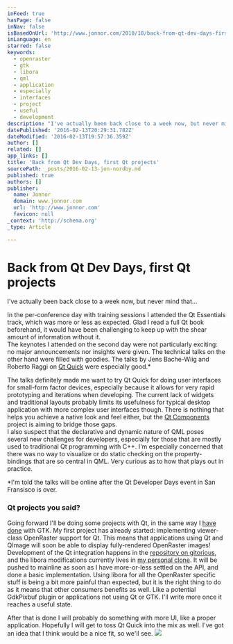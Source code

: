 ```yaml
---
inFeed: true
hasPage: false
inNav: false
isBasedOnUrl: 'http://www.jonnor.com/2010/10/back-from-qt-dev-days-first-qt-projects/'
inLanguage: en
starred: false
keywords:
  - openraster
  - gtk
  - libora
  - qml
  - application
  - especially
  - interfaces
  - project
  - useful
  - development
description: "I've actually been back close to a week now, but never mind that... In the per-conference day with training sessions I attended the Qt Essentials track, which was more or less as expected. Glad I read a full Qt book beforehand, it would have been challenging to keep up with the shear amount of information without it."
datePublished: '2016-02-13T20:29:31.782Z'
dateModified: '2016-02-13T19:57:36.359Z'
author: []
related: []
app_links: []
title: 'Back from Qt Dev Days, first Qt projects'
sourcePath: _posts/2016-02-13-jon-nordby.md
published: true
authors: []
publisher:
  name: Jonnor
  domain: www.jonnor.com
  url: 'http://www.jonnor.com'
  favicon: null
_context: 'http://schema.org'
_type: Article

---
```

# Back from Qt Dev Days, first Qt projects

I've actually been back close to a week now, but never mind that...

In the per-conference day with training sessions I attended the Qt Essentials track, which was more or less as expected. Glad I read a full Qt book beforehand, it would have been challenging to keep up with the shear amount of information without it.  
The keynotes I attended on the second day were not particularly exciting: no major announcements nor insights were given. The technical talks on the other hand were filled with goodies. The talks by Jens Bache-Wiig and Roberto Raggi on [Qt Quick][0] were especially good.\*

The talks definitely made me want to try Qt Quick for doing user interfaces for small-form factor devices, especially because it allows for very rapid prototyping and iterations when developing. The current lack of widgets and traditional layouts probably limits its usefulness for typical desktop application with more complex user interfaces though. There is nothing that helps you achieve a native look and feel either, but the [Qt Components][1] project is aiming to bridge those gaps.  
I also suspect that the declarative and dynamic nature of QML poses several new challenges for developers, especially for those that are mostly used to traditional Qt programming with C++. I'm especially concerned that there was no way to visualize or do static checking on the property-bindings that are so central in QML. Very curious as to how that plays out in practice.

\*I'm told the talks will be online after the Qt Developer Days event in San Fransisco is over.

### Qt projects you said?

Going forward I'll be doing some projects with Qt, in the same way I [have done][2] with GTK. My first project has already started: implementing viewer-class OpenRaster support for Qt. This means that applications using Qt and QImage will soon be able to display fully-rendered OpenRaster images!  
Development of the Qt integration happens in the [repository on gitorious][3], and the libora modifications currently lives in [my personal clone][4]. It will be pushed to mainline as soon as I have more-or-less settled on the API, and done a basic implementation. Using libora for all the OpenRaster specific stuff is being a bit more painful than expected, but it is the right thing to do as it means that other consumers benefits as well. Like a potential GdkPixbuf plugin or applications not using Qt or GTK. I'll write more once it reaches a useful state.

After that is done I will probably do something with more UI, like a proper application. Hopefully I will get to toss Qt Quick into the mix as well. I've got an idea that I think would be a nice fit, so we'll see.
[![](http://www.jonnor.com/wp/wp-content/plugins/flattr/img/flattr-badge-large.png)][5]

[0]: http://doc.qt.nokia.com/4.7/qtquick.html
[1]: http://qt.gitorious.org/qt-components
[2]: http://www.jonnor.com/tag/massifg/
[3]: http://gitorious.org/openraster/qt-viewer-support
[4]: http://gitorious.org/~jonnor/openraster/jonnors-libora
[5]: http://www.jonnor.com/wp/?flattrss_redirect&id=298&md5=861daec9a362120d9b8c63a3010dafd7